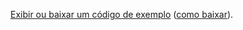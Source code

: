 [Exibir ou baixar um código de exemplo](https://github.com/aspnet/AspNetCore.Docs/tree/master/aspnetcore/tutorials/first-mvc-app/start-mvc/sample) ([como baixar](xref:index#how-to-download-a-sample)).